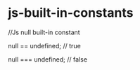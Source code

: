 # js-built-in-constants
//Js null built-in constant

null == undefined; // true

null === undefined; // false
